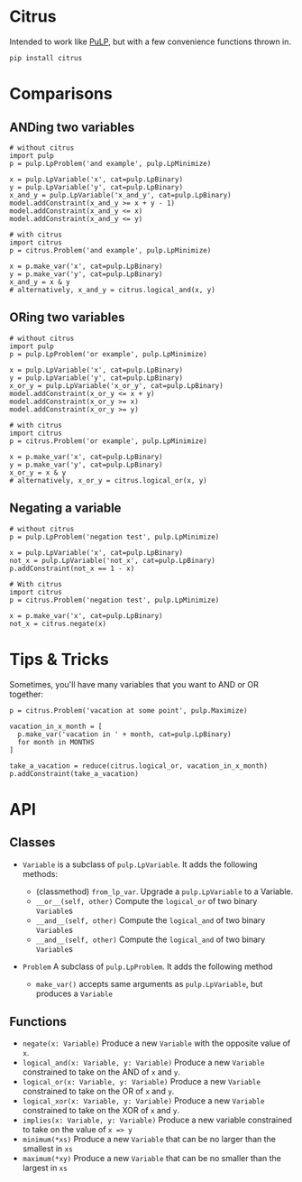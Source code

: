 # Citrus

Intended to work like [PuLP](https://github.com/coin-or/pulp), but with a few convenience functions thrown in.

```
pip install citrus
```

# Comparisons

## ANDing two variables

```
# without citrus
import pulp
p = pulp.LpProblem('and example', pulp.LpMinimize)

x = pulp.LpVariable('x', cat=pulp.LpBinary)
y = pulp.LpVariable('y', cat=pulp.LpBinary)
x_and_y = pulp.LpVariable('x_and_y', cat=pulp.LpBinary)
model.addConstraint(x_and_y >= x + y - 1)
model.addConstraint(x_and_y <= x)
model.addConstraint(x_and_y <= y)
```

```
# with citrus
import citrus
p = citrus.Problem('and example', pulp.LpMinimize)

x = p.make_var('x', cat=pulp.LpBinary)
y = p.make_var('y', cat=pulp.LpBinary)
x_and_y = x & y
# alternatively, x_and_y = citrus.logical_and(x, y)
```

## ORing two variables

```
# without citrus
import pulp
p = pulp.LpProblem('or example', pulp.LpMinimize)

x = pulp.LpVariable('x', cat=pulp.LpBinary)
y = pulp.LpVariable('y', cat=pulp.LpBinary)
x_or_y = pulp.LpVariable('x_or_y', cat=pulp.LpBinary)
model.addConstraint(x_or_y <= x + y)
model.addConstraint(x_or_y >= x)
model.addConstraint(x_or_y >= y)
```

```
# with citrus
import citrus
p = citrus.Problem('or example', pulp.LpMinimize)

x = p.make_var('x', cat=pulp.LpBinary)
y = p.make_var('y', cat=pulp.LpBinary)
x_or_y = x & y
# alternatively, x_or_y = citrus.logical_or(x, y)
```

## Negating a variable

```
# without citrus
p = pulp.LpProblem('negation test', pulp.LpMinimize)

x = pulp.LpVariable('x', cat=pulp.LpBinary)
not_x = pulp.LpVariable('not_x', cat=pulp.LpBinary)
p.addConstraint(not_x == 1 - x)
```

```
# With citrus
import citrus
p = citrus.Problem('negation test', pulp.LpMinimize)

x = p.make_var('x', cat=pulp.LpBinary)
not_x = citrus.negate(x)
```

# Tips & Tricks

Sometimes, you'll have many variables that you want to AND or OR together:

```
p = citrus.Problem('vacation at some point', pulp.Maximize)

vacation_in_x_month = [
  p.make_var('vacation in ' + month, cat=pulp.LpBinary)
  for month in MONTHS
]

take_a_vacation = reduce(citrus.logical_or, vacation_in_x_month)
p.addConstraint(take_a_vacation)
```

# API

## Classes

- `Variable` is a subclass of `pulp.LpVariable`. It adds the following methods:
  - (classmethod) `from_lp_var`. Upgrade a `pulp.LpVariable` to a Variable.
  - `__or__(self, other)` Compute the `logical_or` of two binary `Variable`s
  - `__and__(self, other)` Compute the `logical_and` of two binary `Variable`s
  - `__and__(self, other)` Compute the `logical_and` of two binary `Variable`s

- `Problem` A subclass of `pulp.LpProblem`. It adds the following method
  - `make_var()` accepts same arguments as `pulp.LpVariable`, but produces a `Variable`

## Functions

- `negate(x: Variable)` Produce a new `Variable` with the opposite value of `x`.
- `logical_and(x: Variable, y: Variable)` Produce a new `Variable` constrained to take on the AND of `x` and `y`.
- `logical_or(x: Variable, y: Variable)` Produce a new `Variable` constrained to take on the OR of `x` and `y`.
- `logical_xor(x: Variable, y: Variable)` Produce a new `Variable` constrained to take on the XOR of `x` and `y`.
- `implies(x: Variable, y: Variable)` Produce a new variable constrained to take on the value of `x => y`
- `minimum(*xs)` Produce a new `Variable` that can be no larger than the smallest in `xs`
- `maximum(*xy)` Produce a new `Variable` that can be no smaller than the largest in `xs`
